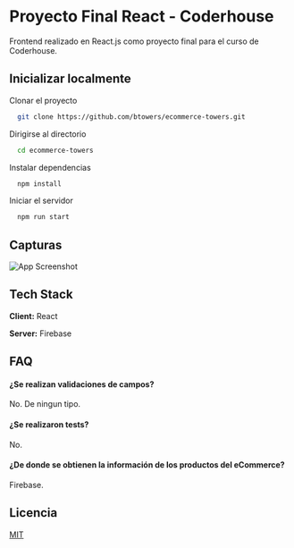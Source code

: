 
# Proyecto Final React - Coderhouse

Frontend realizado en React.js como proyecto final para el curso de Coderhouse.



## Inicializar localmente

Clonar el proyecto

```bash
  git clone https://github.com/btowers/ecommerce-towers.git
```

Dirigirse al directorio

```bash
  cd ecommerce-towers
```

Instalar dependencias

```bash
  npm install
```

Iniciar el servidor

```bash
  npm run start
```


## Capturas

![App Screenshot](https://via.placeholder.com/468x300?text=App+Screenshot+Here)


## Tech Stack

**Client:** React

**Server:** Firebase


## FAQ

#### ¿Se realizan validaciones de campos?

No. De ningun tipo.

#### ¿Se realizaron tests?

No.

#### ¿De donde se obtienen la información de los productos del eCommerce?

Firebase.


## Licencia

[MIT](https://choosealicense.com/licenses/mit/)


